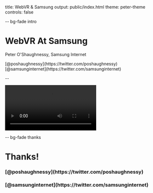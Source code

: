 title: WebVR & Samsung
output: public/index.html
theme: peter-theme
controls: false

-- bg-fade intro

# WebVR At Samsung

<div class="contact">
  <p>Peter O'Shaughnessy, Samsung Internet</p>
  <p class="social">[@poshaughnessy](https://twitter.com/poshaughnessy) [@samsunginternet](https://twitter.com/samsunginternet)</p>
</div>

--

<video src="videos/si4gvr-meetup.mp4" controls></video>

-- bg-fade thanks

# Thanks!

<div class="contact">
  <h3> [@poshaughnessy](https://twitter.com/poshaughnessy) </h3>
  <h3> [@samsunginternet](https://twitter.com/samsunginternet) </h3>
</div>
